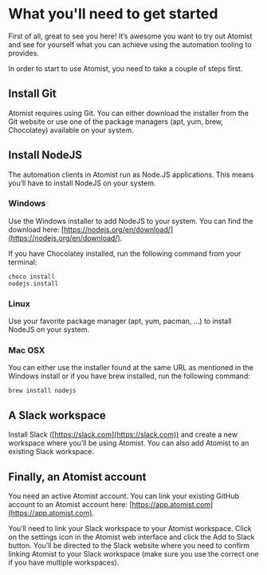 # What you'll need to get started

First of all, great to see you here! It’s awesome you want to try out Atomist and see for yourself what you can achieve using the automation tooling to provides.

In order to start to use Atomist, you need to take a couple of steps first.

## Install Git

Atomist requires using Git. You can either download the installer from the Git website or use one of the package managers (apt, yum, brew, Chocolatey) available on your system.

## Install NodeJS

The automation clients in Atomist run as Node.JS applications. This means you’ll have to install NodeJS on your system.

### Windows

Use the Windows installer to add NodeJS to your system. You can find the download here: [https://nodejs.org/en/download/](https://nodejs.org/en/download/).

If you have Chocolatey installed, run the following command from your terminal:

```
choco install 
nodejs.install
```

### Linux

Use your favorite package manager (apt, yum, pacman, ...) to install NodeJS on your system.

### Mac OSX

You can either use the installer found at the same URL as mentioned in the Windows install or if you have brew installed, run the following command:

```
brew install nodejs
```

## A Slack workspace

Install Slack ([https://slack.com](https://slack.com)) and create a new workspace where you’ll be using Atomist. You can also add Atomist to an existing Slack workspace.

## Finally, an Atomist account

You need an active Atomist account. You can link your existing GitHub account to an Atomist account here: [https://app.atomist.com](https://app.atomist.com).

You’ll need to link your Slack workspace to your Atomist workspace. Click on the settings icon in the Atomist web interface and click the Add to Slack button. You’ll be directed to the Slack website where you need to confirm linking Atomist to your Slack workspace (make sure you use the correct one if you have multiple workspaces).